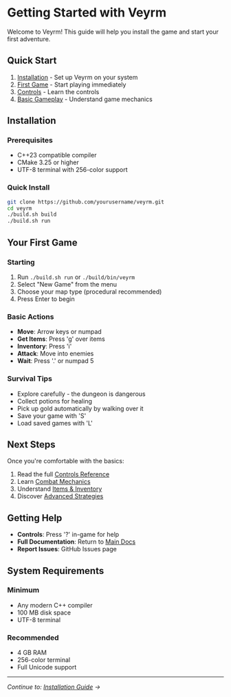 # Getting Started with Veyrm

Welcome to Veyrm! This guide will help you install the game and start your first adventure.

## Quick Start

1. [Installation](installation.md) - Set up Veyrm on your system
2. [First Game](first-game.md) - Start playing immediately
3. [Controls](controls.md) - Learn the controls
4. [Basic Gameplay](../guides/player/gameplay.md) - Understand game mechanics

## Installation

### Prerequisites

- C++23 compatible compiler
- CMake 3.25 or higher
- UTF-8 terminal with 256-color support

### Quick Install

```bash
git clone https://github.com/yourusername/veyrm.git
cd veyrm
./build.sh build
./build.sh run
```

## Your First Game

### Starting

1. Run `./build.sh run` or `./build/bin/veyrm`
2. Select "New Game" from the menu
3. Choose your map type (procedural recommended)
4. Press Enter to begin

### Basic Actions

- **Move**: Arrow keys or numpad
- **Get Items**: Press 'g' over items
- **Inventory**: Press 'i'
- **Attack**: Move into enemies
- **Wait**: Press '.' or numpad 5

### Survival Tips

- Explore carefully - the dungeon is dangerous
- Collect potions for healing
- Pick up gold automatically by walking over it
- Save your game with 'S'
- Load saved games with 'L'

## Next Steps

Once you're comfortable with the basics:

1. Read the full [Controls Reference](controls.md)
2. Learn [Combat Mechanics](../guides/player/combat.md)
3. Understand [Items & Inventory](../guides/player/items.md)
4. Discover [Advanced Strategies](../guides/player/strategies.md)

## Getting Help

- **Controls**: Press '?' in-game for help
- **Full Documentation**: Return to [Main Docs](../README.md)
- **Report Issues**: GitHub Issues page

## System Requirements

### Minimum

- Any modern C++ compiler
- 100 MB disk space
- UTF-8 terminal

### Recommended

- 4 GB RAM
- 256-color terminal
- Full Unicode support

---

*Continue to: [Installation Guide](installation.md) →*
